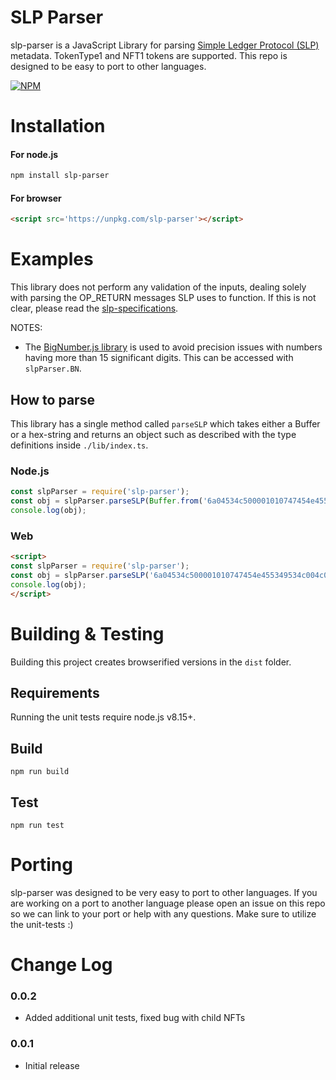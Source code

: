# SLP Parser

slp-parser is a JavaScript Library for parsing [Simple Ledger Protocol (SLP)](https://github.com/simpleledger/slp-specifications) metadata. TokenType1 and NFT1 tokens are supported. This repo is designed to be easy to port to other languages.

[![NPM](https://nodei.co/npm/slp-parser.png)](https://nodei.co/npm/slp-parser/)


# Installation

#### For node.js
```bash
npm install slp-parser
```

#### For browser
```html
<script src='https://unpkg.com/slp-parser'></script>
```


# Examples

This library does not perform any validation of the inputs, dealing solely with parsing the OP_RETURN messages SLP uses to function. If this is not clear, please read the [slp-specifications](https://github.com/simpleledger/slp-specifications).

NOTES: 

* The [BigNumber.js library](https://github.com/MikeMcl/bignumber.js) is used to avoid precision issues with numbers having more than 15 significant digits. This can be accessed with `slpParser.BN`.

## How to parse

This library has a single method called `parseSLP` which takes either a Buffer or a hex-string and returns an object such as described with the type definitions inside `./lib/index.ts`.


### Node.js
```js
const slpParser = require('slp-parser');
const obj = slpParser.parseSLP(Buffer.from('6a04534c500001010747454e455349534c004c004c004c0001004c00080000000000000064', 'hex'));
console.log(obj);
```

### Web

```html
<script>
const slpParser = require('slp-parser');
const obj = slpParser.parseSLP('6a04534c500001010747454e455349534c004c004c004c0001004c00080000000000000064');
console.log(obj);
</script>
```

# Building & Testing

Building this project creates browserified versions in the `dist` folder.

## Requirements
Running the unit tests require node.js v8.15+. 

## Build
`npm run build`

## Test
`npm run test`


# Porting

slp-parser was designed to be very easy to port to other languages. If you are working on a port to another language please open an issue on this repo so we can link to your port or help with any questions. Make sure to utilize the unit-tests :)


# Change Log

### 0.0.2
- Added additional unit tests, fixed bug with child NFTs

### 0.0.1
- Initial release
